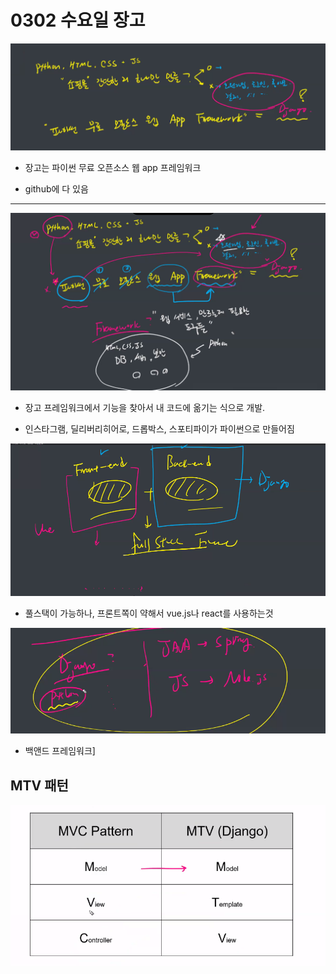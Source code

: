 # 0302 수요일 장고

![image-20220302124147125](0302%20%EC%88%98%EC%9A%94%EC%9D%BC%20%EC%9E%A5%EA%B3%A0.assets/image-20220302124147125.png)

* 장고는 파이썬 무료 오픈소스 웹 app 프레임워크

* github에 다 있음

---

![image-20220302124639267](0302%20%EC%88%98%EC%9A%94%EC%9D%BC%20%EC%9E%A5%EA%B3%A0.assets/image-20220302124639267.png)

* 장고 프레임워크에서 기능을 찾아서 내 코드에 옮기는 식으로 개발.

* 인스타그램, 딜리버리히어로, 드롭박스, 스포티파이가 파이썬으로 만들어짐

![image-20220302125258896](0302%20%EC%88%98%EC%9A%94%EC%9D%BC%20%EC%9E%A5%EA%B3%A0.assets/image-20220302125258896.png)

* 풀스택이 가능하나, 프론트쪽이 약해서 vue.js나 react를 사용하는것

![image-20220302125501375](0302%20%EC%88%98%EC%9A%94%EC%9D%BC%20%EC%9E%A5%EA%B3%A0.assets/image-20220302125501375.png)

* 백앤드 프레임워크]



## MTV 패턴

![image-20220302131235105](0302%20%EC%88%98%EC%9A%94%EC%9D%BC%20%EC%9E%A5%EA%B3%A0.assets/image-20220302131235105.png)
